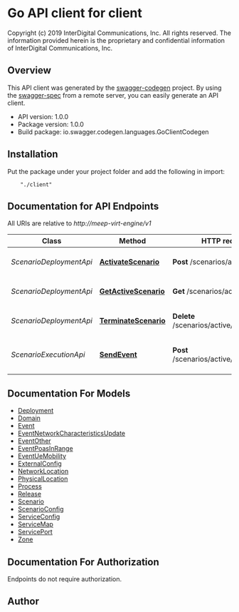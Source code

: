 # Go API client for client

Copyright (c) 2019 InterDigital Communications, Inc. All rights reserved. The information provided herein is the proprietary and confidential information of InterDigital Communications, Inc. 

## Overview
This API client was generated by the [swagger-codegen](https://github.com/swagger-api/swagger-codegen) project.  By using the [swagger-spec](https://github.com/swagger-api/swagger-spec) from a remote server, you can easily generate an API client.

- API version: 1.0.0
- Package version: 1.0.0
- Build package: io.swagger.codegen.languages.GoClientCodegen

## Installation
Put the package under your project folder and add the following in import:
```
    "./client"
```

## Documentation for API Endpoints

All URIs are relative to *http://meep-virt-engine/v1*

Class | Method | HTTP request | Description
------------ | ------------- | ------------- | -------------
*ScenarioDeploymentApi* | [**ActivateScenario**](docs/ScenarioDeploymentApi.md#activatescenario) | **Post** /scenarios/active | Activate a scenario deployment
*ScenarioDeploymentApi* | [**GetActiveScenario**](docs/ScenarioDeploymentApi.md#getactivescenario) | **Get** /scenarios/active/{name} | Retrieve deployed scenarios
*ScenarioDeploymentApi* | [**TerminateScenario**](docs/ScenarioDeploymentApi.md#terminatescenario) | **Delete** /scenarios/active/{name} | Terminate a scenario deployment
*ScenarioExecutionApi* | [**SendEvent**](docs/ScenarioExecutionApi.md#sendevent) | **Post** /scenarios/active/events/{type} | Send event to active (deployed) scenario


## Documentation For Models

 - [Deployment](docs/Deployment.md)
 - [Domain](docs/Domain.md)
 - [Event](docs/Event.md)
 - [EventNetworkCharacteristicsUpdate](docs/EventNetworkCharacteristicsUpdate.md)
 - [EventOther](docs/EventOther.md)
 - [EventPoasInRange](docs/EventPoasInRange.md)
 - [EventUeMobility](docs/EventUeMobility.md)
 - [ExternalConfig](docs/ExternalConfig.md)
 - [NetworkLocation](docs/NetworkLocation.md)
 - [PhysicalLocation](docs/PhysicalLocation.md)
 - [Process](docs/Process.md)
 - [Release](docs/Release.md)
 - [Scenario](docs/Scenario.md)
 - [ScenarioConfig](docs/ScenarioConfig.md)
 - [ServiceConfig](docs/ServiceConfig.md)
 - [ServiceMap](docs/ServiceMap.md)
 - [ServicePort](docs/ServicePort.md)
 - [Zone](docs/Zone.md)


## Documentation For Authorization
 Endpoints do not require authorization.


## Author



